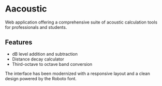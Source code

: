 # Aacoustic
Web application offering a comprehensive suite of acoustic calculation tools for professionals and students.

## Features

- dB level addition and subtraction
- Distance decay calculator
- Third-octave to octave band conversion

The interface has been modernized with a responsive layout and a clean design powered by the Roboto font.
